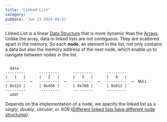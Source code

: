 ```yaml
---
title: "Linked List"
category: ''
pubDate: 'Jun 13 2024 09:51'
---
```


Linked List is a linear [Data Structure](/notes/data_structure) that is more dynamic than the [Arrays](/notes/arrays). Unlike the array, data in linked lists are not contiguous. They are scattered apart in the memory. So each **node**, an element in the list, not only contains a data but also the memory address of the next node, which enable us to navigate between nodes in the list.

```text

  data
---------      ---------      ---------      ---------
|   1   |      |   2   |      |   3   |      |   4   |
---------  →   ---------  →   ---------  →   ---------  →  NULL
| 0x123 |      | 0x456 |      | 0x789 |      | 0x012 |
---------      ---------      ---------      ---------
  addr

```

Depends on the implementation of a node, we specify the linked list as a _singly_, _doubly_, _circular_, or _XOR_ ([Different linked lists have different node structures](/notes/different_linked_lists_have_different_node_structures)).


